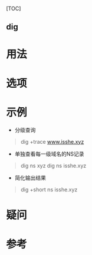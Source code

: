 
[TOC]


dig
---

# 用法

# 选项

# 示例
* 分级查询
> dig +trace www.isshe.xyz

* 单独查看每一级域名的NS记录
> dig ns xyz
> dig ns isshe.xyz

* 简化输出结果
> dig +short ns isshe.xyz

# 疑问

# 参考